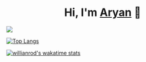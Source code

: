 <h1 align="center">Hi, I'm <a href="https://peterhan.dev">Aryan</a> 👋</h1>
<picture align = "centre">
<source 
  srcset="https://github-readme-stats.vercel.app/api?username=222Aryan&show_icons=true&theme=dark"
  media="(prefers-color-scheme: dark)"
/>
<source
  srcset="https://github-readme-stats.vercel.app/api?username=222Aryan&show_icons=true"
  media="(prefers-color-scheme: light), (prefers-color-scheme: no-preference)"
/>
<img src="https://github-readme-stats.vercel.app/api?username=222Aryan&show_icons=true" />
</picture>

[![Top Langs](https://github-readme-stats.vercel.app/api/top-langs/?username=222Aryan&layout=compact)](https://github.com/222Aryan/github-readme-stats)

[![willianrod's wakatime stats](https://github-readme-stats.vercel.app/api/wakatime?username=willianrod)](https://github.com/222Aryan/github-readme-stats)
